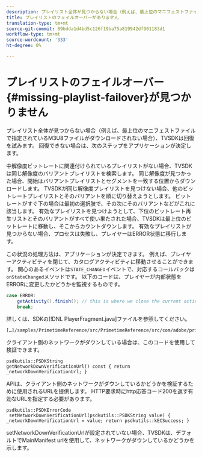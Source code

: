 ```yaml
---
description: プレイリスト全体が見つからない場合（例えば、最上位のマニフェストファイルで指定されているM3U8ファイルがダウンロードされない場合）、TVSDKは回復を試みます。 回復できない場合は、次のステップをアプリケーションが決定します。
title: プレイリストのフェイルオーバーがありません
translation-type: tm+mt
source-git-commit: 89bdda1d4bd5c126f19ba75a819942df901183d1
workflow-type: tm+mt
source-wordcount: '333'
ht-degree: 0%

---
```



# プレイリストのフェイルオーバー{#missing-playlist-failover}が見つかりません

プレイリスト全体が見つからない場合（例えば、最上位のマニフェストファイルで指定されているM3U8ファイルがダウンロードされない場合）、TVSDKは回復を試みます。 回復できない場合は、次のステップをアプリケーションが決定します。

中解像度ビットレートに関連付けられているプレイリストがない場合、TVSDKは同じ解像度のバリアントプレイリストを検索します。 同じ解像度が見つかった場合、開始はバリアントプレイリストとセグメントを一致する位置からダウンロードします。 TVSDKが同じ解像度プレイリストを見つけない場合、他のビットレートプレイリストとそのバリアントを順に切り替えようとします。 ビットレートがすぐ下の場合は最初の選択肢で、その次にそのバリアントなどがこれに該当します。 有効なプレイリストを見つけようとして、下位のビットレート再生リストとそのバリアントがすべて使い果たされた場合、TVSDKは最上位のビットレートに移動し、そこからカウントダウンします。 有効なプレイリストが見つからない場合、プロセスは失敗し、プレイヤーはERROR状態に移行します。

この状況の処理方法は、アプリケーションが決定できます。 例えば、プレイヤーアクティビティを閉じて、カタログアクティビティに移動させることができます。 関心のあるイベントは`STATE_CHANGED`イベントで、対応するコールバックは`onStateChanged`メソッドです。 以下のコードは、プレイヤーが内部状態をERRORに変更したかどうかを監視するものです。

```java
case ERROR: 
    getActivity().finish(); // this is where we close the current activity (the Player activity) 
    break;
```

詳しくは、SDKの[!DNL PlayerFragment.java]ファイルを参照してください。

```
[…]/samples/PrimetimeReference/src/PrimetimeReference/src/com/adobe/primetime/reference/ui/player/
```

クライアント側のネットワークがダウンしている場合は、このコードを使用して検証できます。

```
psdkutils::PSDKString 
getNetworkDownVerificationUrl() const { return 
_networkDownVerificationUrl; }
```

APIは、クライアント側のネットワークがダウンしているかどうかを検証するために使用されるURLを提供します。 HTTP要求時にhttp応答コード200を返す有効なURLを指定する必要があります。

```
psdkutils::PSDKErrorCode 
 setNetworkDownVerificationUrl(psdkutils::PSDKString value) {  
_networkDownVerificationUrl = value; return psdkutils::kECSuccess; }
```

setNetworkDownVerificationUrlが設定されていない場合、TVSDKは、デフォルトでMainManifest urlを使用して、ネットワークがダウンしているかどうかを示します。
